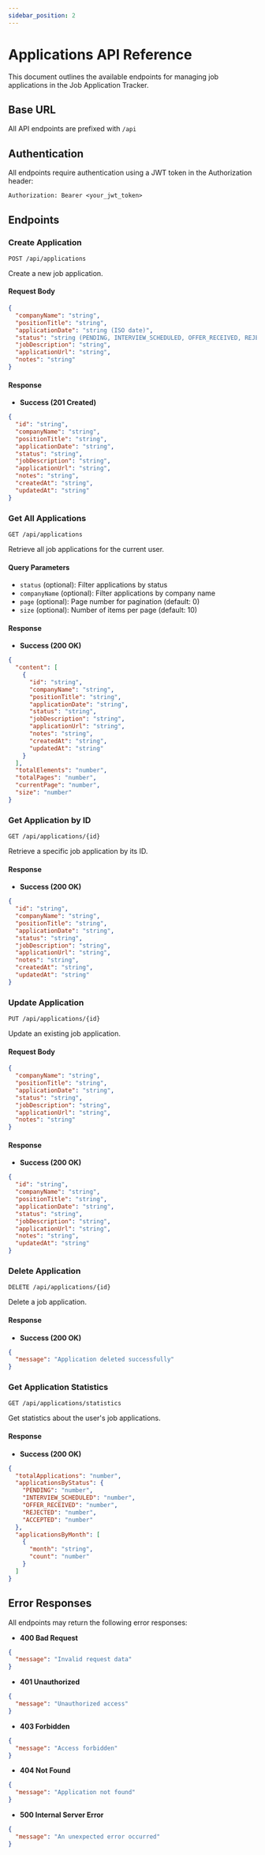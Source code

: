 ```yaml
---
sidebar_position: 2
---
```


# Applications API Reference

This document outlines the available endpoints for managing job applications in the Job Application Tracker.

## Base URL

All API endpoints are prefixed with `/api`

## Authentication

All endpoints require authentication using a JWT token in the Authorization header:
```
Authorization: Bearer <your_jwt_token>
```

## Endpoints

### Create Application

```http
POST /api/applications
```

Create a new job application.

#### Request Body

```json
{
  "companyName": "string",
  "positionTitle": "string",
  "applicationDate": "string (ISO date)",
  "status": "string (PENDING, INTERVIEW_SCHEDULED, OFFER_RECEIVED, REJECTED, ACCEPTED)",
  "jobDescription": "string",
  "applicationUrl": "string",
  "notes": "string"
}
```

#### Response

- **Success (201 Created)**
```json
{
  "id": "string",
  "companyName": "string",
  "positionTitle": "string",
  "applicationDate": "string",
  "status": "string",
  "jobDescription": "string",
  "applicationUrl": "string",
  "notes": "string",
  "createdAt": "string",
  "updatedAt": "string"
}
```

### Get All Applications

```http
GET /api/applications
```

Retrieve all job applications for the current user.

#### Query Parameters

- `status` (optional): Filter applications by status
- `companyName` (optional): Filter applications by company name
- `page` (optional): Page number for pagination (default: 0)
- `size` (optional): Number of items per page (default: 10)

#### Response

- **Success (200 OK)**
```json
{
  "content": [
    {
      "id": "string",
      "companyName": "string",
      "positionTitle": "string",
      "applicationDate": "string",
      "status": "string",
      "jobDescription": "string",
      "applicationUrl": "string",
      "notes": "string",
      "createdAt": "string",
      "updatedAt": "string"
    }
  ],
  "totalElements": "number",
  "totalPages": "number",
  "currentPage": "number",
  "size": "number"
}
```

### Get Application by ID

```http
GET /api/applications/{id}
```

Retrieve a specific job application by its ID.

#### Response

- **Success (200 OK)**
```json
{
  "id": "string",
  "companyName": "string",
  "positionTitle": "string",
  "applicationDate": "string",
  "status": "string",
  "jobDescription": "string",
  "applicationUrl": "string",
  "notes": "string",
  "createdAt": "string",
  "updatedAt": "string"
}
```

### Update Application

```http
PUT /api/applications/{id}
```

Update an existing job application.

#### Request Body

```json
{
  "companyName": "string",
  "positionTitle": "string",
  "applicationDate": "string",
  "status": "string",
  "jobDescription": "string",
  "applicationUrl": "string",
  "notes": "string"
}
```

#### Response

- **Success (200 OK)**
```json
{
  "id": "string",
  "companyName": "string",
  "positionTitle": "string",
  "applicationDate": "string",
  "status": "string",
  "jobDescription": "string",
  "applicationUrl": "string",
  "notes": "string",
  "updatedAt": "string"
}
```

### Delete Application

```http
DELETE /api/applications/{id}
```

Delete a job application.

#### Response

- **Success (200 OK)**
```json
{
  "message": "Application deleted successfully"
}
```

### Get Application Statistics

```http
GET /api/applications/statistics
```

Get statistics about the user's job applications.

#### Response

- **Success (200 OK)**
```json
{
  "totalApplications": "number",
  "applicationsByStatus": {
    "PENDING": "number",
    "INTERVIEW_SCHEDULED": "number",
    "OFFER_RECEIVED": "number",
    "REJECTED": "number",
    "ACCEPTED": "number"
  },
  "applicationsByMonth": [
    {
      "month": "string",
      "count": "number"
    }
  ]
}
```

## Error Responses

All endpoints may return the following error responses:

- **400 Bad Request**
```json
{
  "message": "Invalid request data"
}
```

- **401 Unauthorized**
```json
{
  "message": "Unauthorized access"
}
```

- **403 Forbidden**
```json
{
  "message": "Access forbidden"
}
```

- **404 Not Found**
```json
{
  "message": "Application not found"
}
```

- **500 Internal Server Error**
```json
{
  "message": "An unexpected error occurred"
}
``` 